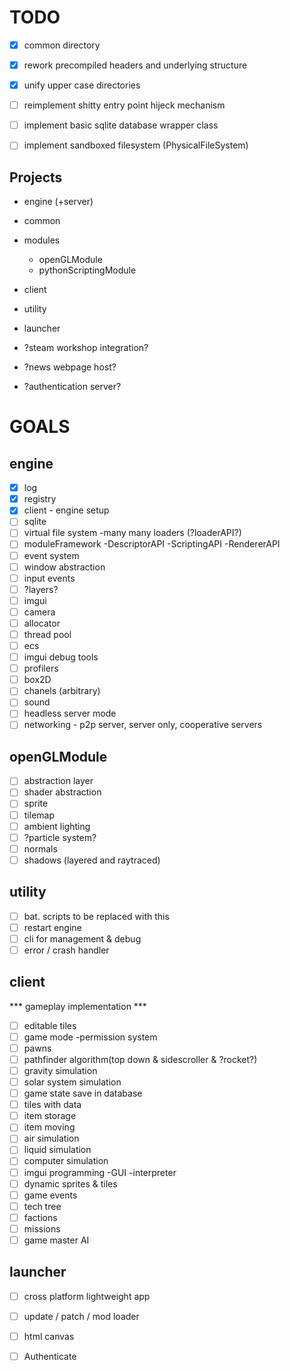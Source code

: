 # TODO
- [x] common directory
- [x] rework precompiled headers and underlying structure
- [x] unify upper case directories
- [ ] reimplement shitty entry point hijeck mechanism
- [ ] implement basic sqlite database wrapper class
- [ ] implement sandboxed filesystem (PhysicalFileSystem)


## Projects
- engine (+server)
- common
- modules
  - openGLModule
  - pythonScriptingModule
- client
- utility
- launcher

- ?steam workshop integration?
- ?news webpage host?
- ?authentication server?


# GOALS
## engine
- [x] log
- [x] registry
- [x] client - engine setup
- [ ] sqlite
- [ ] virtual file system	-many many loaders (?loaderAPI?)
- [ ] moduleFramework		-DescriptorAPI	-ScriptingAPI	-RendererAPI
- [ ] event system
- [ ] window abstraction
- [ ] input events
- [ ] ?layers?
- [ ] imgui
- [ ] camera
- [ ] allocator
- [ ] thread pool
- [ ] ecs
- [ ] imgui debug tools
- [ ] profilers
- [ ] box2D
- [ ] chanels (arbitrary)
- [ ] sound
- [ ] headless server mode
- [ ] networking - p2p server, server only, cooperative servers

## openGLModule
- [ ] abstraction layer
- [ ] shader abstraction
- [ ] sprite
- [ ] tilemap
- [ ] ambient lighting
- [ ] ?particle system?
- [ ] normals
- [ ] shadows (layered and raytraced)

## utility
- [ ] bat. scripts to be replaced with this
- [ ] restart engine
- [ ] cli for management & debug
- [ ] error / crash handler

## client
*** gameplay implementation ***
- [ ] editable tiles
- [ ] game mode	-permission system
- [ ] pawns
- [ ] pathfinder algorithm(top down & sidescroller & ?rocket?)
- [ ] gravity simulation
- [ ] solar system simulation
- [ ] game state save in database
- [ ] tiles with data
- [ ] item storage
- [ ] item moving
- [ ] air simulation
- [ ] liquid simulation
- [ ] computer simulation
- [ ] imgui programming	-GUI	-interpreter
- [ ] dynamic sprites & tiles
- [ ] game events
- [ ] tech tree
- [ ] factions
- [ ] missions
- [ ] game master AI

## launcher
- [ ] cross platform lightweight app
- [ ] update / patch / mod loader
- [ ] html canvas
- [ ] Authenticate



